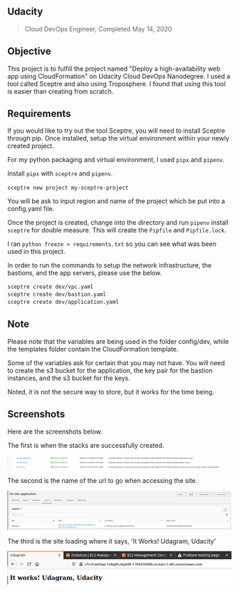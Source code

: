 ## Udacity

> Cloud DevOps Engineer, Completed May 14, 2020

## Objective

This project is to fulfill the project named "Deploy a high-availability web app using CloudFormation" on Udacity Cloud DevOps Nanodegree. I used a tool called Sceptre and also using Troposphere. I found that using this tool is easier than creating from scratch.

## Requirements

If you would like to try out the tool Sceptre, you will need to install Sceptre through pip. Once installed, setup the virtual environment within your newly created project.

For my python packaging and virtual environment, I used `pipx` and `pipenv`.

Install `pipx` with `sceptre` and `pipenv`.

`sceptre new project my-sceptre-project`

You will be ask to input region and name of the project which be put into a config.yaml file.

Once the project is created, change into the directory and run `pipenv` install `sceptre` for double measure. This will create the `Pipfile` and `Pipfile.lock`.

I ran `python freeze > requirements.txt` so you can see what was been used in this project.

In order to run the commands to setup the network infrastructure, the bastions, and the app servers, please use the below.

```bash
sceptre create dev/vpc.yaml
sceptre create dev/bastion.yaml
sceptre create dev/application.yaml
```

## Note

Please note that the variables are being used in the folder config/dev, while the templates folder contain the CloudFormation template.

Some of the variables ask for certain that you may not have. You will need to create the s3 bucket for the application, the key pair for the bastion instances, and the s3 bucket for the keys.

Noted, it is not the secure way to store, but it works for the time being. 

## Screenshots

Here are the screenshots below.

The first is when the stacks are successfully created.

![alt text](screenshots/stacks-creation.png)

The second is the name of the url to go when accessing the site.

![alt text](screenshots/cfn-dev-app-dns-name.png)

The third is the site loading where it says, 'It Works! Udagram, Udacity'

![alt text](screenshots/it-works.png)
